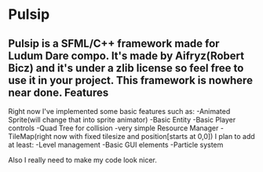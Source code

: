 Pulsip
======
Pulsip is a SFML/C++ framework made for Ludum Dare compo.
It's made by Aifryz(Robert Bicz) and it's under a zlib license so feel free to use it in your project.
This framework is nowhere near done.
Features
--------
Right now I've implemented some basic features such as:
-Animated Sprite(will change that into sprite animator)
-Basic Entity
-Basic Player controls
-Quad Tree for collision
-very simple Resource Manager
-TileMap(right now with fixed tilesize and position[starts at 0,0]) 
I plan to add at least:
-Level management
-Basic GUI elements
-Particle system

Also I really need to make my code look nicer.
